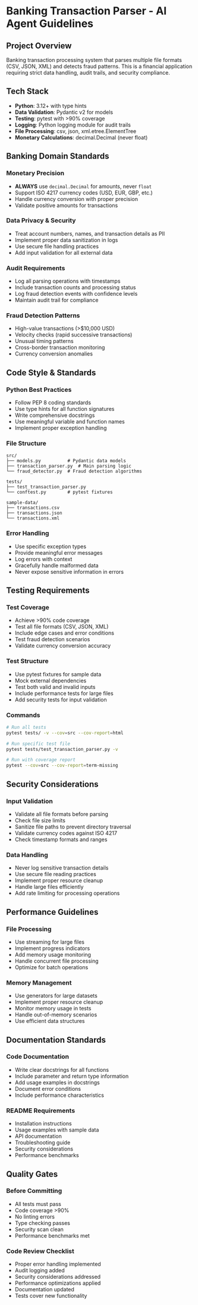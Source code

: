 # Banking Transaction Parser - AI Agent Guidelines

## Project Overview
Banking transaction processing system that parses multiple file formats (CSV, JSON, XML) and detects fraud patterns. This is a financial application requiring strict data handling, audit trails, and security compliance.

## Tech Stack
- **Python**: 3.12+ with type hints
- **Data Validation**: Pydantic v2 for models
- **Testing**: pytest with >90% coverage
- **Logging**: Python logging module for audit trails
- **File Processing**: csv, json, xml.etree.ElementTree
- **Monetary Calculations**: decimal.Decimal (never float)

## Banking Domain Standards

### Monetary Precision
- **ALWAYS** use `decimal.Decimal` for amounts, never `float`
- Support ISO 4217 currency codes (USD, EUR, GBP, etc.)
- Handle currency conversion with proper precision
- Validate positive amounts for transactions

### Data Privacy & Security
- Treat account numbers, names, and transaction details as PII
- Implement proper data sanitization in logs
- Use secure file handling practices
- Add input validation for all external data

### Audit Requirements
- Log all parsing operations with timestamps
- Include transaction counts and processing status
- Log fraud detection events with confidence levels
- Maintain audit trail for compliance

### Fraud Detection Patterns
- High-value transactions (>$10,000 USD)
- Velocity checks (rapid successive transactions)
- Unusual timing patterns
- Cross-border transaction monitoring
- Currency conversion anomalies

## Code Style & Standards

### Python Best Practices
- Follow PEP 8 coding standards
- Use type hints for all function signatures
- Write comprehensive docstrings
- Use meaningful variable and function names
- Implement proper exception handling

### File Structure
```
src/
├── models.py          # Pydantic data models
├── transaction_parser.py  # Main parsing logic
└── fraud_detector.py  # Fraud detection algorithms

tests/
├── test_transaction_parser.py
└── conftest.py        # pytest fixtures

sample-data/
├── transactions.csv
├── transactions.json
└── transactions.xml
```

### Error Handling
- Use specific exception types
- Provide meaningful error messages
- Log errors with context
- Gracefully handle malformed data
- Never expose sensitive information in errors

## Testing Requirements

### Test Coverage
- Achieve >90% code coverage
- Test all file formats (CSV, JSON, XML)
- Include edge cases and error conditions
- Test fraud detection scenarios
- Validate currency conversion accuracy

### Test Structure
- Use pytest fixtures for sample data
- Mock external dependencies
- Test both valid and invalid inputs
- Include performance tests for large files
- Add security tests for input validation

### Commands
```bash
# Run all tests
pytest tests/ -v --cov=src --cov-report=html

# Run specific test file
pytest tests/test_transaction_parser.py -v

# Run with coverage report
pytest --cov=src --cov-report=term-missing
```

## Security Considerations

### Input Validation
- Validate all file formats before parsing
- Check file size limits
- Sanitize file paths to prevent directory traversal
- Validate currency codes against ISO 4217
- Check timestamp formats and ranges

### Data Handling
- Never log sensitive transaction details
- Use secure file reading practices
- Implement proper resource cleanup
- Handle large files efficiently
- Add rate limiting for processing operations

## Performance Guidelines

### File Processing
- Use streaming for large files
- Implement progress indicators
- Add memory usage monitoring
- Handle concurrent file processing
- Optimize for batch operations

### Memory Management
- Use generators for large datasets
- Implement proper resource cleanup
- Monitor memory usage in tests
- Handle out-of-memory scenarios
- Use efficient data structures

## Documentation Standards

### Code Documentation
- Write clear docstrings for all functions
- Include parameter and return type information
- Add usage examples in docstrings
- Document error conditions
- Include performance characteristics

### README Requirements
- Installation instructions
- Usage examples with sample data
- API documentation
- Troubleshooting guide
- Security considerations
- Performance benchmarks

## Quality Gates

### Before Committing
- All tests must pass
- Code coverage >90%
- No linting errors
- Type checking passes
- Security scan clean
- Performance benchmarks met

### Code Review Checklist
- Proper error handling implemented
- Audit logging added
- Security considerations addressed
- Performance optimizations applied
- Documentation updated
- Tests cover new functionality
